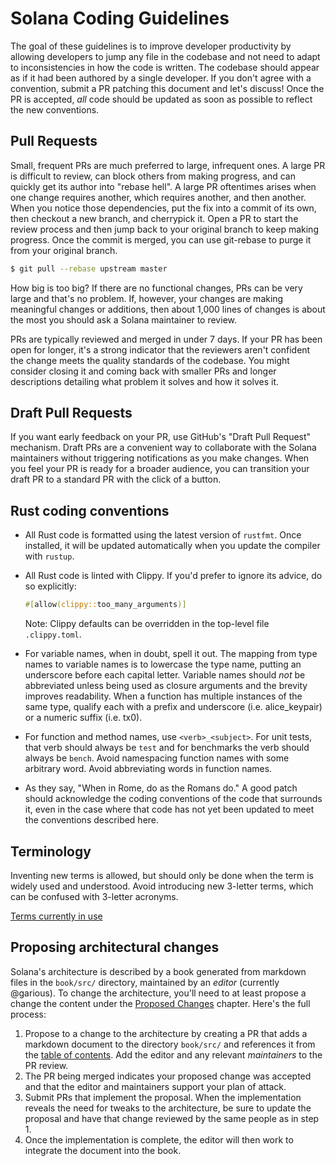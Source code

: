 Solana Coding Guidelines
===

The goal of these guidelines is to improve developer productivity by allowing developers to
jump any file in the codebase and not need to adapt to inconsistencies in how the code is
written. The codebase should appear as if it had been authored by a single developer. If you
don't agree with a convention, submit a PR patching this document and let's discuss! Once
the PR is accepted, *all* code should be updated as soon as possible to reflect the new
conventions.

Pull Requests
---

Small, frequent PRs are much preferred to large, infrequent ones. A large PR is difficult
to review, can block others from making progress, and can quickly get its author into
"rebase hell". A large PR oftentimes arises when one change requires another, which requires
another, and then another. When you notice those dependencies, put the fix into a commit of
its own, then checkout a new branch, and cherrypick it. Open a PR to start the review
process and then jump back to your original branch to keep making progress. Once the commit
is merged, you can use git-rebase to purge it from your original branch.

```bash
$ git pull --rebase upstream master
```

How big is too big? If there are no functional changes, PRs can be very large and that's
no problem. If, however, your changes are making meaningful changes or additions, then
about 1,000 lines of changes is about the most you should ask a Solana maintainer to
review.

PRs are typically reviewed and merged in under 7 days. If your PR has been open for longer,
it's a strong indicator that the reviewers aren't confident the change meets the quality
standards of the codebase. You might consider closing it and coming back with smaller PRs
and longer descriptions detailing what problem it solves and how it solves it.

Draft Pull Requests
---

If you want early feedback on your PR, use GitHub's "Draft Pull Request" mechanism. Draft
PRs are a convenient way to collaborate with the Solana maintainers without triggering
notifications as you make changes. When you feel your PR is ready for a broader audience,
you can transition your draft PR to a standard PR with the click of a button.

Rust coding conventions
---

* All Rust code is formatted using the latest version of `rustfmt`. Once installed, it will be
  updated automatically when you update the compiler with `rustup`.

* All Rust code is linted with Clippy. If you'd prefer to ignore its advice, do so explicitly:

  ```rust
  #[allow(clippy::too_many_arguments)]
  ```

  Note: Clippy defaults can be overridden in the top-level file `.clippy.toml`.

* For variable names, when in doubt, spell it out. The mapping from type names to variable names
  is to lowercase the type name, putting an underscore before each capital letter. Variable names
  should *not* be abbreviated unless being used as closure arguments and the brevity improves
  readability. When a function has multiple instances of the same type, qualify each with a
  prefix and underscore (i.e. alice_keypair) or a numeric suffix (i.e. tx0).

* For function and method names, use `<verb>_<subject>`. For unit tests, that verb should
  always be `test` and for benchmarks the verb should always be `bench`. Avoid namespacing
  function names with some arbitrary word. Avoid abbreviating words in function names.

* As they say, "When in Rome, do as the Romans do." A good patch should acknowledge the coding
  conventions of the code that surrounds it, even in the case where that code has not yet been
  updated to meet the conventions described here.


Terminology
---

Inventing new terms is allowed, but should only be done when the term is widely used and
understood. Avoid introducing new 3-letter terms, which can be confused with 3-letter acronyms.

[Terms currently in use](book/src/terminology.md)


Proposing architectural changes
---

Solana's architecture is described by a book generated from markdown files in
the `book/src/` directory, maintained by an *editor* (currently @garious). To
change the architecture, you'll need to at least propose a change the content
under the [Proposed
Changes](https://solana-labs.github.io/book-edge/proposals.html) chapter. Here's
the full process:

1. Propose to a change to the architecture by creating a PR that adds a
   markdown document to the directory `book/src/` and references it from the
   [table of contents](book/src/SUMMARY.md). Add the editor and any relevant
   *maintainers* to the PR review.
2. The PR being merged indicates your proposed change was accepted and that the
   editor and maintainers support your plan of attack.
3. Submit PRs that implement the proposal. When the implementation reveals the
   need for tweaks to the architecture, be sure to update the proposal and have
   that change reviewed by the same people as in step 1.
4. Once the implementation is complete, the editor will then work to integrate
   the document into the book.
